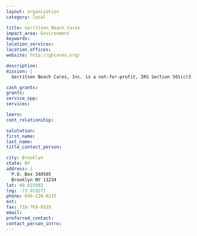 ```yaml
---
layout: organization
category: local

title: Gerritsen Beach Cares
impact_area: Environment
keywords: 
location_services: 
location_offices: 
website: http://gbcares.org/

description: 
mission: |
  Gerritsen Beach Cares, Inc. is a not-for-profit, IRS Section 501(c)3 charitable organization, primarily conducting its operations in the peninsula known as Gerritsen Beach, Brooklyn, NY. The basic objective of the organization is to promote a clean environment to safely recreate and socialize. Our organizational activities affect areas along the southern Brooklyn and Queens waterfront communities. With a clean and safe environment, our southern Brooklyn and Queens communities can recreate and enjoy its surroundings without hazard. We are advocates of our cultural recreational areas, co-existing with other living species. 

cash_grants: 
grants: 
service_opp: 
services: 

learn: 
cont_relationship: 

salutation: 
first_name: 
last_name: 
title_contact_person: 

city: Brooklyn
state: NY
address: |
  P.O. Box 340505  
  Brooklyn NY 11234
lat: 40.615992
lng: -73.919271
phone: 646-220-8215
ext: 
fax: 718-769-0519
email: 
preferred_contact: 
contact_person_intro: 
---
```

